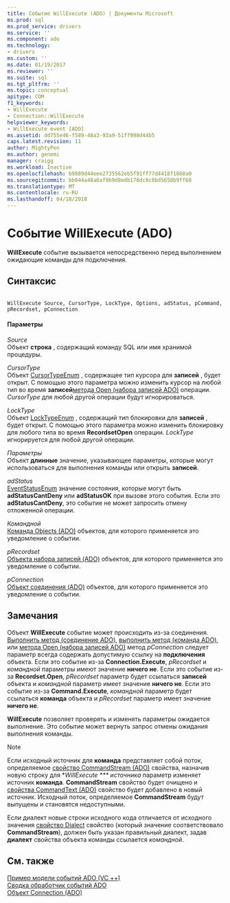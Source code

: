 ```yaml
---
title: Событие WillExecute (ADO) | Документы Microsoft
ms.prod: sql
ms.prod_service: drivers
ms.service: ''
ms.component: ado
ms.technology:
- drivers
ms.custom: ''
ms.date: 01/19/2017
ms.reviewer: ''
ms.suite: sql
ms.tgt_pltfrm: ''
ms.topic: conceptual
apitype: COM
f1_keywords:
- WillExecute
- Connection::WillExecute
helpviewer_keywords:
- WillExecute event [ADO]
ms.assetid: dd755e46-f589-48a3-93a9-51ff998d44b5
caps.latest.revision: 11
author: MightyPen
ms.author: genemi
manager: craigg
ms.workload: Inactive
ms.openlocfilehash: b9889d44eee2735562eb5f91ff77d4418f1868a0
ms.sourcegitcommit: bb044a48a6af9b9d8edb178dc8c8bd5658b9ff68
ms.translationtype: MT
ms.contentlocale: ru-RU
ms.lasthandoff: 04/18/2018
---
```

# <a name="willexecute-event-ado"></a>Событие WillExecute (ADO)
**WillExecute** событие вызывается непосредственно перед выполнением ожидающие команды для подключения.  
  
## <a name="syntax"></a>Синтаксис  
  
```  
  
WillExecute Source, CursorType, LockType, Options, adStatus, pCommand, pRecordset, pConnection  
```  
  
#### <a name="parameters"></a>Параметры  
 *Source*  
 Объект **строка** , содержащий команду SQL или имя хранимой процедуры.  
  
 *CursorType*  
 Объект [CursorTypeEnum](../../../ado/reference/ado-api/cursortypeenum.md) , содержащее тип курсора для **записей** , будет открыт. С помощью этого параметра можно изменить курсор на любой тип во время **записей**[метода Open (набора записей ADO)](../../../ado/reference/ado-api/open-method-ado-recordset.md) операции. *CursorType* для любой другой операции будут игнорироваться.  
  
 *LockType*  
 Объект [LockTypeEnum](../../../ado/reference/ado-api/locktypeenum.md) , содержащий тип блокировки для **записей** , будет открыт. С помощью этого параметра можно изменить блокировку для любого типа во время **RecordsetOpen** операции. *LockType* игнорируется для любой другой операции.  
  
 *Параметры*  
 Объект **длинные** значение, указывающее параметры, которые могут использоваться для выполнения команды или открыть **записей**.  
  
 *adStatus*  
 [EventStatusEnum](../../../ado/reference/ado-api/eventstatusenum.md) значение состояния, которые могут быть **adStatusCantDeny** или **adStatusOK** при вызове этого события. Если это **adStatusCantDeny**, это событие не может запросить отмену отложенной операции.  
  
 *Командной*  
 [Команда Objects (ADO)](../../../ado/reference/ado-api/command-object-ado.md) объектов, для которого применяется это уведомление о событии.  
  
 *pRecordset*  
 [Объекта набора записей (ADO)](../../../ado/reference/ado-api/recordset-object-ado.md) объектов, для которого применяется это уведомление о событии.  
  
 *pConnection*  
 [Объект соединения (ADO)](../../../ado/reference/ado-api/connection-object-ado.md) объектов, для которого применяется это уведомление о событии.  
  
## <a name="remarks"></a>Замечания  
 Объект **WillExecute** событие может происходить из-за соединения.  [Выполнить метод (соединение ADO)](../../../ado/reference/ado-api/execute-method-ado-connection.md), [выполнить метод (команда ADO)](../../../ado/reference/ado-api/execute-method-ado-command.md), или [метода Open (набора записей ADO)](../../../ado/reference/ado-api/open-method-ado-recordset.md) метод *pConnection* следует параметр всегда содержать допустимую ссылку на **подключения** объекта. Если это событие из-за **Connection.Execute**, *pRecordset* и *командной* параметры имеют значение **ничего не**. Если это событие из-за **Recordset.Open**, *pRecordset* параметр будет ссылаться **записей** объекта и *командной* параметр имеет значение **ничего не**. Если это событие из-за **Command.Execute**, *командной* параметр будет ссылаться **команда** объекта и *pRecordset* параметр имеет значение **ничего не**.  
  
 **WillExecute** позволяет проверять и изменять параметры ожидается выполнение. Это событие может вернуть запрос отмены ожидания выполнения команды.  
  
> [!NOTE]
>  Если исходный источник для **команда** представляет собой поток, определяемое [свойство CommandStream (ADO)](../../../ado/reference/ado-api/commandstream-property-ado.md) свойства, назначив новую строку для **WillExecute *** источника* параметр изменяет источник **команда**. **CommandStream** свойство будет очищено и [свойства CommandText (ADO)](../../../ado/reference/ado-api/commandtext-property-ado.md) свойство будет добавлено в новый источник. Исходный поток, определяемое **CommandStream** будут выпущены и становятся недоступными.  
  
 Если диалект новые строки исходного кода отличается от исходного значения [свойство Dialect](../../../ado/reference/ado-api/dialect-property.md) свойство (который значение соответствовало **CommandStream**), должен быть указан правильный диалект, задав **диалект** свойства объекта команды ссылается *командной*.  
  
## <a name="see-also"></a>См. также  
 [Пример модели событий ADO (VC ++)](../../../ado/reference/ado-api/ado-events-model-example-vc.md)   
 [Сводка обработчик событий ADO](../../../ado/guide/data/ado-event-handler-summary.md)   
 [Объект Connection (ADO)](../../../ado/reference/ado-api/connection-object-ado.md)
